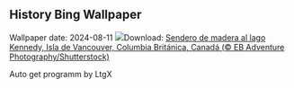 ## History Bing Wallpaper
Wallpaper date: 2024-08-11
![](https://www.bing.com/th?id=OHR.TofinoVancouver_ES-ES1346437270_UHD.jpg&w=1000)Download: [Sendero de madera al lago Kennedy, Isla de Vancouver, Columbia Británica, Canadá (© EB Adventure Photography/Shutterstock)](https://www.bing.com/th?id=OHR.TofinoVancouver_ES-ES1346437270_UHD.jpg)

Auto get programm by LtgX
